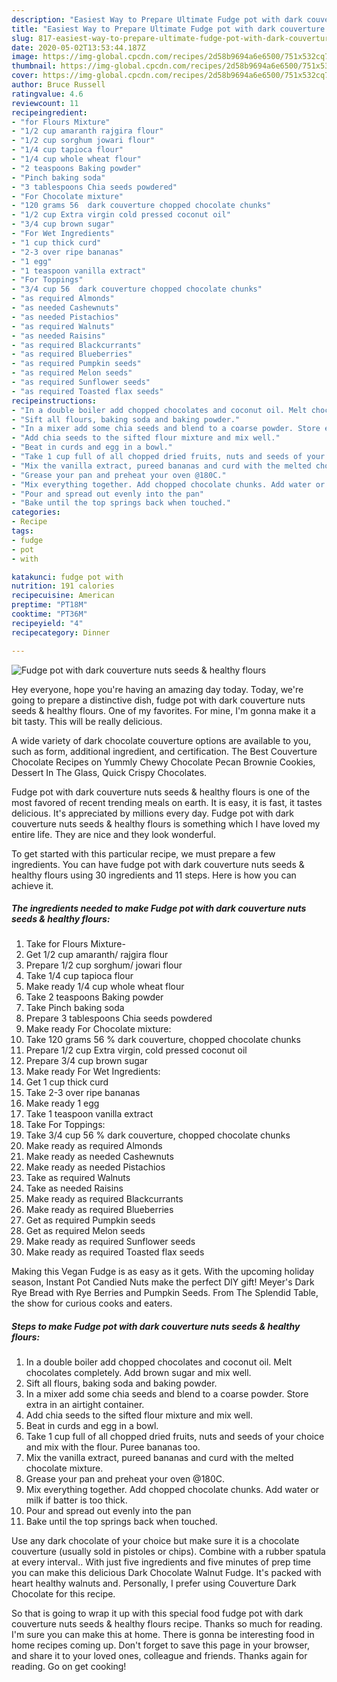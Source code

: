 ```yaml
---
description: "Easiest Way to Prepare Ultimate Fudge pot with dark couverture nuts seeds &amp;amp; healthy flours"
title: "Easiest Way to Prepare Ultimate Fudge pot with dark couverture nuts seeds &amp;amp; healthy flours"
slug: 817-easiest-way-to-prepare-ultimate-fudge-pot-with-dark-couverture-nuts-seeds-and-amp-healthy-flours
date: 2020-05-02T13:53:44.187Z
image: https://img-global.cpcdn.com/recipes/2d58b9694a6e6500/751x532cq70/fudge-pot-with-dark-couverture-nuts-seeds-healthy-flours-recipe-main-photo.jpg
thumbnail: https://img-global.cpcdn.com/recipes/2d58b9694a6e6500/751x532cq70/fudge-pot-with-dark-couverture-nuts-seeds-healthy-flours-recipe-main-photo.jpg
cover: https://img-global.cpcdn.com/recipes/2d58b9694a6e6500/751x532cq70/fudge-pot-with-dark-couverture-nuts-seeds-healthy-flours-recipe-main-photo.jpg
author: Bruce Russell
ratingvalue: 4.6
reviewcount: 11
recipeingredient:
- "for Flours Mixture"
- "1/2 cup amaranth rajgira flour"
- "1/2 cup sorghum jowari flour"
- "1/4 cup tapioca flour"
- "1/4 cup whole wheat flour"
- "2 teaspoons Baking powder"
- "Pinch baking soda"
- "3 tablespoons Chia seeds powdered"
- "For Chocolate mixture"
- "120 grams 56  dark couverture chopped chocolate chunks"
- "1/2 cup Extra virgin cold pressed coconut oil"
- "3/4 cup brown sugar"
- "For Wet Ingredients"
- "1 cup thick curd"
- "2-3 over ripe bananas"
- "1 egg"
- "1 teaspoon vanilla extract"
- "For Toppings"
- "3/4 cup 56  dark couverture chopped chocolate chunks"
- "as required Almonds"
- "as needed Cashewnuts"
- "as needed Pistachios"
- "as required Walnuts"
- "as needed Raisins"
- "as required Blackcurrants"
- "as required Blueberries"
- "as required Pumpkin seeds"
- "as required Melon seeds"
- "as required Sunflower seeds"
- "as required Toasted flax seeds"
recipeinstructions:
- "In a double boiler add chopped chocolates and coconut oil. Melt chocolates completely. Add brown sugar and mix well."
- "Sift all flours, baking soda and baking powder."
- "In a mixer add some chia seeds and blend to a coarse powder. Store extra in an airtight container."
- "Add chia seeds to the sifted flour mixture and mix well."
- "Beat in curds and egg in a bowl."
- "Take 1 cup full of all chopped dried fruits, nuts and seeds of your choice and mix with the flour. Puree bananas too."
- "Mix the vanilla extract, pureed bananas and curd with the melted chocolate mixture."
- "Grease your pan and preheat your oven @180C."
- "Mix everything together. Add chopped chocolate chunks. Add water or milk if batter is too thick."
- "Pour and spread out evenly into the pan"
- "Bake until the top springs back when touched."
categories:
- Recipe
tags:
- fudge
- pot
- with

katakunci: fudge pot with 
nutrition: 191 calories
recipecuisine: American
preptime: "PT18M"
cooktime: "PT36M"
recipeyield: "4"
recipecategory: Dinner

---
```



![Fudge pot with dark couverture nuts seeds &amp; healthy flours](https://img-global.cpcdn.com/recipes/2d58b9694a6e6500/751x532cq70/fudge-pot-with-dark-couverture-nuts-seeds-healthy-flours-recipe-main-photo.jpg)

Hey everyone, hope you're having an amazing day today. Today, we're going to prepare a distinctive dish, fudge pot with dark couverture nuts seeds &amp; healthy flours. One of my favorites. For mine, I'm gonna make it a bit tasty. This will be really delicious.

A wide variety of dark chocolate couverture options are available to you, such as form, additional ingredient, and certification. The Best Couverture Chocolate Recipes on Yummly Chewy Chocolate Pecan Brownie Cookies, Dessert In The Glass, Quick Crispy Chocolates.

Fudge pot with dark couverture nuts seeds &amp; healthy flours is one of the most favored of recent trending meals on earth. It is easy, it is fast, it tastes delicious. It's appreciated by millions every day. Fudge pot with dark couverture nuts seeds &amp; healthy flours is something which I have loved my entire life. They are nice and they look wonderful.


To get started with this particular recipe, we must prepare a few ingredients. You can have fudge pot with dark couverture nuts seeds &amp; healthy flours using 30 ingredients and 11 steps. Here is how you can achieve it.

<!--inarticleads1-->

##### The ingredients needed to make Fudge pot with dark couverture nuts seeds &amp; healthy flours:

1. Take for Flours Mixture-
1. Get 1/2 cup amaranth/ rajgira flour
1. Prepare 1/2 cup sorghum/ jowari flour
1. Take 1/4 cup tapioca flour
1. Make ready 1/4 cup whole wheat flour
1. Take 2 teaspoons Baking powder
1. Take Pinch baking soda
1. Prepare 3 tablespoons Chia seeds powdered
1. Make ready For Chocolate mixture:
1. Take 120 grams 56 % dark couverture, chopped chocolate chunks
1. Prepare 1/2 cup Extra virgin, cold pressed coconut oil
1. Prepare 3/4 cup brown sugar
1. Make ready For Wet Ingredients:
1. Get 1 cup thick curd
1. Take 2-3 over ripe bananas
1. Make ready 1 egg
1. Take 1 teaspoon vanilla extract
1. Take For Toppings:
1. Take 3/4 cup 56 % dark couverture, chopped chocolate chunks
1. Make ready as required Almonds
1. Make ready as needed Cashewnuts
1. Make ready as needed Pistachios
1. Take as required Walnuts
1. Take as needed Raisins
1. Make ready as required Blackcurrants
1. Make ready as required Blueberries
1. Get as required Pumpkin seeds
1. Get as required Melon seeds
1. Make ready as required Sunflower seeds
1. Make ready as required Toasted flax seeds


Making this Vegan Fudge is as easy as it gets. With the upcoming holiday season, Instant Pot Candied Nuts make the perfect DIY gift! Meyer&#39;s Dark Rye Bread with Rye Berries and Pumpkin Seeds. From The Splendid Table, the show for curious cooks and eaters. 

<!--inarticleads2-->

##### Steps to make Fudge pot with dark couverture nuts seeds &amp; healthy flours:

1. In a double boiler add chopped chocolates and coconut oil. Melt chocolates completely. Add brown sugar and mix well.
1. Sift all flours, baking soda and baking powder.
1. In a mixer add some chia seeds and blend to a coarse powder. Store extra in an airtight container.
1. Add chia seeds to the sifted flour mixture and mix well.
1. Beat in curds and egg in a bowl.
1. Take 1 cup full of all chopped dried fruits, nuts and seeds of your choice and mix with the flour. Puree bananas too.
1. Mix the vanilla extract, pureed bananas and curd with the melted chocolate mixture.
1. Grease your pan and preheat your oven @180C.
1. Mix everything together. Add chopped chocolate chunks. Add water or milk if batter is too thick.
1. Pour and spread out evenly into the pan
1. Bake until the top springs back when touched.


Use any dark chocolate of your choice but make sure it is a chocolate couverture (usually sold in pistoles or chips). Combine with a rubber spatula at every interval.. With just five ingredients and five minutes of prep time you can make this delicious Dark Chocolate Walnut Fudge. It&#39;s packed with heart healthy walnuts and. Personally, I prefer using Couverture Dark Chocolate for this recipe. 

So that is going to wrap it up with this special food fudge pot with dark couverture nuts seeds &amp; healthy flours recipe. Thanks so much for reading. I'm sure you can make this at home. There is gonna be interesting food in home recipes coming up. Don't forget to save this page in your browser, and share it to your loved ones, colleague and friends. Thanks again for reading. Go on get cooking!
